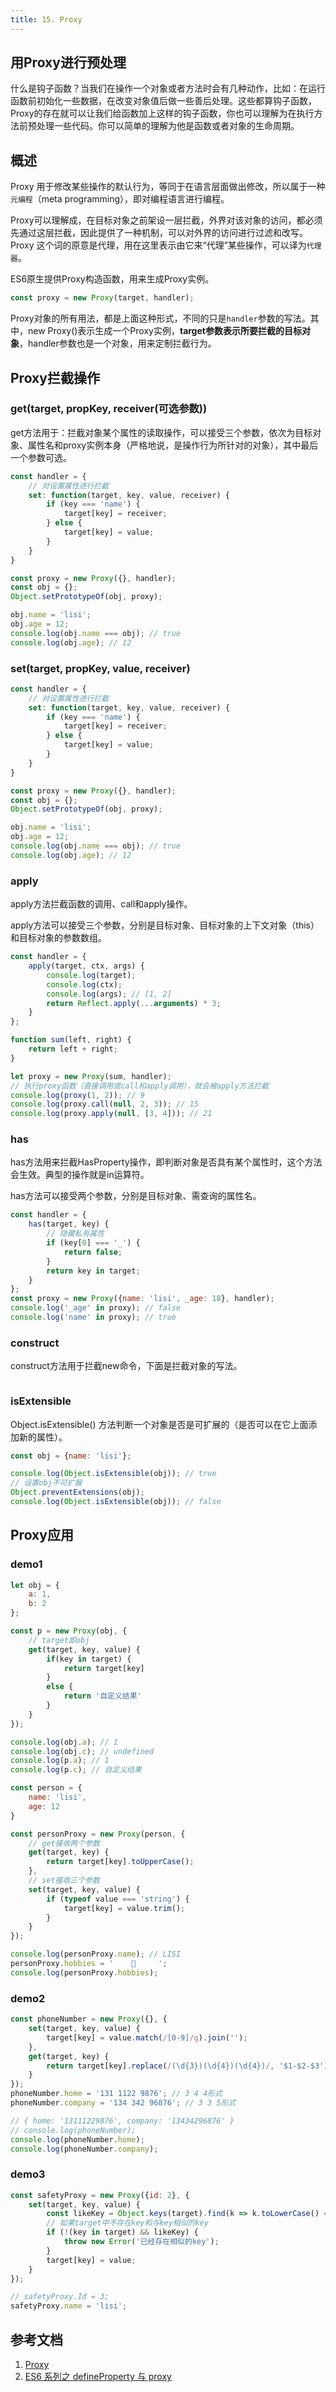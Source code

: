 ```yaml
---
title: 15. Proxy
---
```

## 用Proxy进行预处理
什么是钩子函数？当我们在操作一个对象或者方法时会有几种动作，比如：在运行函数前初始化一些数据，在改变对象值后做一些善后处理。这些都算钩子函数，Proxy的存在就可以让我们给函数加上这样的钩子函数，你也可以理解为在执行方法前预处理一些代码。你可以简单的理解为他是函数或者对象的生命周期。

## 概述
Proxy 用于修改某些操作的默认行为，等同于在语言层面做出修改，所以属于一种`元编程`（meta programming），即对编程语言进行编程。

Proxy可以理解成，在目标对象之前架设一层拦截，外界对该对象的访问，都必须先通过这层拦截，因此提供了一种机制，可以对外界的访问进行过滤和改写。Proxy 这个词的原意是代理，用在这里表示由它来“代理”某些操作，可以译为`代理器`。

ES6原生提供Proxy构造函数，用来生成Proxy实例。
```js
const proxy = new Proxy(target, handler);
```
Proxy对象的所有用法，都是上面这种形式，不同的只是`handler`参数的写法。其中，new Proxy()表示生成一个Proxy实例，**target参数表示所要拦截的目标对象**，handler参数也是一个对象，用来定制拦截行为。

## Proxy拦截操作
### get(target, propKey, receiver(可选参数))
get方法用于：拦截对象某个属性的读取操作，可以接受三个参数，依次为目标对象、属性名和proxy实例本身（严格地说，是操作行为所针对的对象），其中最后一个参数可选。

```js
const handler = {
    // 对设置属性进行拦截
    set: function(target, key, value, receiver) {
        if (key === 'name') {
            target[key] = receiver;
        } else {
            target[key] = value;
        }
    }
}

const proxy = new Proxy({}, handler);
const obj = {};
Object.setPrototypeOf(obj, proxy);

obj.name = 'lisi';
obj.age = 12;
console.log(obj.name === obj); // true
console.log(obj.age); // 12
```
### set(target, propKey, value, receiver)
```js
const handler = {
    // 对设置属性进行拦截
    set: function(target, key, value, receiver) {
        if (key === 'name') {
            target[key] = receiver;
        } else {
            target[key] = value;
        }
    }
}

const proxy = new Proxy({}, handler);
const obj = {};
Object.setPrototypeOf(obj, proxy);

obj.name = 'lisi';
obj.age = 12;
console.log(obj.name === obj); // true
console.log(obj.age); // 12
```
### apply
apply方法拦截函数的调用、call和apply操作。

apply方法可以接受三个参数，分别是目标对象、目标对象的上下文对象（this）和目标对象的参数数组。
```js
const handler = {
    apply(target, ctx, args) {
        console.log(target);
        console.log(ctx);
        console.log(args); // [1, 2]
        return Reflect.apply(...arguments) * 3;
    }
};

function sum(left, right) {
    return left + right;
}

let proxy = new Proxy(sum, handler);
// 执行proxy函数（直接调用或call和apply调用），就会被apply方法拦截
console.log(proxy(1, 2)); // 9
console.log(proxy.call(null, 2, 3)); // 15
console.log(proxy.apply(null, [3, 4])); // 21
```
### has
has方法用来拦截HasProperty操作，即判断对象是否具有某个属性时，这个方法会生效。典型的操作就是in运算符。

has方法可以接受两个参数，分别是目标对象、需查询的属性名。
```js
const handler = {
    has(target, key) {
        // 隐藏私有属性
        if (key[0] === '_') {
            return false;
        }
        return key in target;
    }
};
const proxy = new Proxy({name: 'lisi', _age: 18}, handler);
console.log('_age' in proxy); // false
console.log('name' in proxy); // true
```
### construct
construct方法用于拦截new命令，下面是拦截对象的写法。
```js

```
### isExtensible
Object.isExtensible() 方法判断一个对象是否是可扩展的（是否可以在它上面添加新的属性）。
```js
const obj = {name: 'lisi'};

console.log(Object.isExtensible(obj)); // true
// 设置obj不可扩展
Object.preventExtensions(obj);
console.log(Object.isExtensible(obj)); // false
```
## Proxy应用
### demo1
```js
let obj = {
    a: 1,
    b: 2
};

const p = new Proxy(obj, {
    // target即obj
    get(target, key, value) {
        if(key in target) {
            return target[key]
        }
        else {
            return '自定义结果'
        }
    }
});

console.log(obj.a); // 1
console.log(obj.c); // undefined
console.log(p.a); // 1
console.log(p.c); // 自定义结果
```
```js
const person = {
    name: 'lisi',
    age: 12
}

const personProxy = new Proxy(person, {
    // get接收两个参数
    get(target, key) {
        return target[key].toUpperCase();
    },
    // set接收三个参数
    set(target, key, value) {
        if (typeof value === 'string') {
            target[key] = value.trim();
        }
    }
});

console.log(personProxy.name); // LISI
personProxy.hobbies = '    🏀     ';
console.log(personProxy.hobbies);
```
### demo2
```js
const phoneNumber = new Proxy({}, {
    set(target, key, value) {
        target[key] = value.match(/[0-9]/g).join('');
    },
    get(target, key) {
        return target[key].replace(/(\d{3})(\d{4})(\d{4})/, '$1-$2-$3');
    }
});
phoneNumber.home = '131 1122 9876'; // 3 4 4形式
phoneNumber.company = '134 342 96876'; // 3 3 5形式

// { home: '13111229876', company: '13434296876' }
// console.log(phoneNumber);
console.log(phoneNumber.home);
console.log(phoneNumber.company);
```
### demo3
```js
const safetyProxy = new Proxy({id: 2}, {
    set(target, key, value) {
        const likeKey = Object.keys(target).find(k => k.toLowerCase() === key.toLowerCase());
        // 如果target中不存在key和与key相似的key
        if (!(key in target) && likeKey) {
            throw new Error('已经存在相似的key');
        }
        target[key] = value;
    }
});

// safetyProxy.Id = 3;
safetyProxy.name = 'lisi';
```
## 参考文档
1. [Proxy](http://es6.ruanyifeng.com/#docs/proxy)
2. [ES6 系列之 defineProperty 与 proxy](https://github.com/mqyqingfeng/Blog/issues/107)
